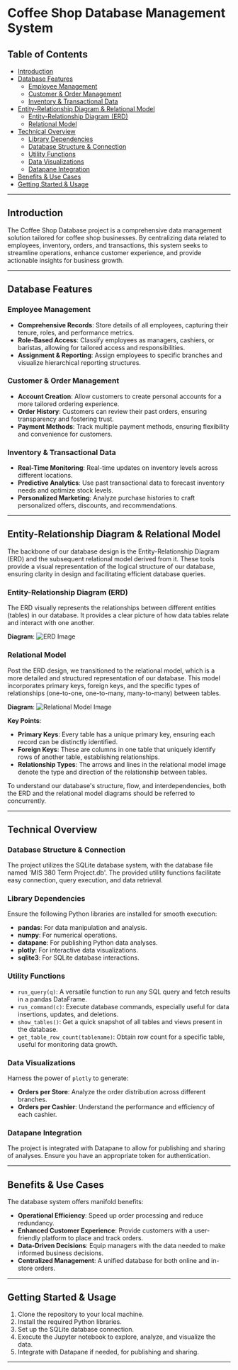 # Coffee Shop Database Management System

## Table of Contents

- [Introduction](#introduction)
- [Database Features](#database-features)
    - [Employee Management](#employee-management)
    - [Customer & Order Management](#customer--order-management)
    - [Inventory & Transactional Data](#inventory--transactional-data)
- [Entity-Relationship Diagram & Relational Model](#entity-relationship-diagram--relational-model)
    - [Entity-Relationship Diagram (ERD)](#entity-relationship-diagram-erd)
    - [Relational Model](#relational-model)
- [Technical Overview](#technical-overview)
    - [Library Dependencies](#library-dependencies)
    - [Database Structure & Connection](#database-structure--connection)
    - [Utility Functions](#utility-functions)
    - [Data Visualizations](#data-visualizations)
    - [Datapane Integration](#datapane-integration)
- [Benefits & Use Cases](#benefits--use-cases)
- [Getting Started & Usage](#getting-started--usage)

---

## Introduction

The Coffee Shop Database project is a comprehensive data management solution tailored for coffee shop businesses. By centralizing data related to employees, inventory, orders, and transactions, this system seeks to streamline operations, enhance customer experience, and provide actionable insights for business growth.

---

## Database Features

### Employee Management

- **Comprehensive Records**: Store details of all employees, capturing their tenure, roles, and performance metrics.
- **Role-Based Access**: Classify employees as managers, cashiers, or baristas, allowing for tailored access and responsibilities.
- **Assignment & Reporting**: Assign employees to specific branches and visualize hierarchical reporting structures.

### Customer & Order Management

- **Account Creation**: Allow customers to create personal accounts for a more tailored ordering experience.
- **Order History**: Customers can review their past orders, ensuring transparency and fostering trust.
- **Payment Methods**: Track multiple payment methods, ensuring flexibility and convenience for customers.

### Inventory & Transactional Data

- **Real-Time Monitoring**: Real-time updates on inventory levels across different locations.
- **Predictive Analytics**: Use past transactional data to forecast inventory needs and optimize stock levels.
- **Personalized Marketing**: Analyze purchase histories to craft personalized offers, discounts, and recommendations.

---

## Entity-Relationship Diagram & Relational Model

The backbone of our database design is the Entity-Relationship Diagram (ERD) and the subsequent relational model derived from it. These tools provide a visual representation of the logical structure of our database, ensuring clarity in design and facilitating efficient database queries.

### Entity-Relationship Diagram (ERD)

The ERD visually represents the relationships between different entities (tables) in our database. It provides a clear picture of how data tables relate and interact with one another.

**Diagram**:
![ERD Image](https://github.com/SpencerSoalt/Database-Management-System/blob/main/Diagrams/ERD.png)

### Relational Model

Post the ERD design, we transitioned to the relational model, which is a more detailed and structured representation of our database. This model incorporates primary keys, foreign keys, and the specific types of relationships (one-to-one, one-to-many, many-to-many) between tables.

**Diagram**:
![Relational Model Image](https://github.com/SpencerSoalt/Database-Management-System/blob/main/Diagrams/Relational%20Model.png)

**Key Points**:
- **Primary Keys**: Every table has a unique primary key, ensuring each record can be distinctly identified.
- **Foreign Keys**: These are columns in one table that uniquely identify rows of another table, establishing relationships.
- **Relationship Types**: The arrows and lines in the relational model image denote the type and direction of the relationship between tables.

To understand our database's structure, flow, and interdependencies, both the ERD and the relational model diagrams should be referred to concurrently.

---

## Technical Overview

### Database Structure & Connection

The project utilizes the SQLite database system, with the database file named 'MIS 380 Term Project.db'. The provided utility functions facilitate easy connection, query execution, and data retrieval.

### Library Dependencies

Ensure the following Python libraries are installed for smooth execution:

- **pandas**: For data manipulation and analysis.
- **numpy**: For numerical operations.
- **datapane**: For publishing Python data analyses.
- **plotly**: For interactive data visualizations.
- **sqlite3**: For SQLite database interactions.

### Utility Functions

- `run_query(q)`: A versatile function to run any SQL query and fetch results in a pandas DataFrame.
- `run_command(c)`: Execute database commands, especially useful for data insertions, updates, and deletions.
- `show_tables()`: Get a quick snapshot of all tables and views present in the database.
- `get_table_row_count(tablename)`: Obtain row count for a specific table, useful for monitoring data growth.

### Data Visualizations

Harness the power of `plotly` to generate:

- **Orders per Store**: Analyze the order distribution across different branches.
- **Orders per Cashier**: Understand the performance and efficiency of each cashier.

### Datapane Integration

The project is integrated with Datapane to allow for publishing and sharing of analyses. Ensure you have an appropriate token for authentication.

---

## Benefits & Use Cases

The database system offers manifold benefits:

- **Operational Efficiency**: Speed up order processing and reduce redundancy.
- **Enhanced Customer Experience**: Provide customers with a user-friendly platform to place and track orders.
- **Data-Driven Decisions**: Equip managers with the data needed to make informed business decisions.
- **Centralized Management**: A unified database for both online and in-store orders.

---

## Getting Started & Usage

1. Clone the repository to your local machine.
2. Install the required Python libraries.
3. Set up the SQLite database connection.
4. Execute the Jupyter notebook to explore, analyze, and visualize the data.
5. Integrate with Datapane if needed, for publishing and sharing.

---
